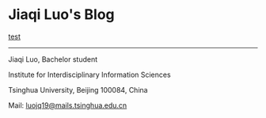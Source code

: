 # Jiaqi Luo's Blog

[test](_posts/2022-05-03-test.md)

----------------------------
Jiaqi Luo, Bachelor student

Institute for Interdisciplinary Information Sciences

Tsinghua University, Beijing 100084, China

Mail: luojq19@mails.tsinghua.edu.cn
